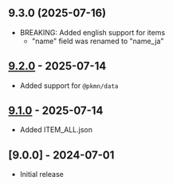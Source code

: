 ## 9.3.0 (2025-07-16)

- BREAKING: Added english support for items
  - "name" field was renamed to "name_ja"


## [9.2.0] - 2025-07-14

- Added support for `@pkmn/data`

## [9.1.0] - 2025-07-14

- Added ITEM_ALL.json

## [9.0.0] - 2024-07-01

- Initial release

[9.1.0]: https://github.com/motemen/pokemon-data/compare/v9.0.0..v9.1.0
[9.2.0]: https://github.com/motemen/pokemon-data/compare/v9.1.0..v9.2.0
